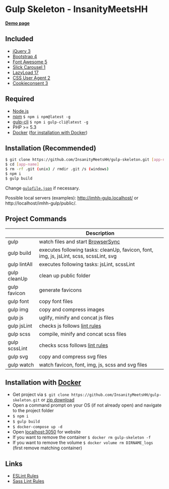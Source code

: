 # Gulp Skeleton - InsanityMeetsHH

[**Demo page**](http://gulp.insanitymeetshh.net)

## Included
* [jQuery 3](http://jquery.com)
* [Bootstrap 4](https://getbootstrap.com)
* [Font Awesome 5](https://fontawesome.com)
* [Slick Carousel 1](http://kenwheeler.github.io/slick/)
* [LazyLoad 17](https://www.andreaverlicchi.eu/vanilla-lazyload/)
* [CSS User Agent 2](https://www.npmjs.com/package/cssuseragent)
* [Cookieconsent 3](https://github.com/insites/cookieconsent)

## Required
* [Node.js](http://nodejs.org/en/download/)
* [npm](http://www.npmjs.com/get-npm) `$ npm i npm@latest -g`
* [gulp-cli](https://www.npmjs.com/package/gulp-cli) `$ npm i gulp-cli@latest -g`
* PHP >= 5.3
* [Docker](https://www.docker.com/) ([for installation with Docker](https://github.com/InsanityMeetsHH/gulp-skeleton#installation-with-docker))

## Installation (Recommended)
```bash
$ git clone https://github.com/InsanityMeetsHH/gulp-skeleton.git [app-name]
$ cd [app-name]
$ rm -rf .git (unix) / rmdir .git /s (windows)
$ npm i
$ gulp build
```
Change [`gulpfile.json`](https://github.com/InsanityMeetsHH/gulp-skeleton/blob/master/src/app/gulpfile.dist.json) if necessary.

Possible local servers (examples): http://imhh-gulp.localhost/ or http://localhost/imhh-gulp/public/.

## Project Commands
|               | Description                                                                                                             |
|---------------|-------------------------------------------------------------------------------------------------------------------------|
| gulp          | watch files and start [BrowserSync](https://www.npmjs.com/package/browser-sync)                                         |
| gulp build    | executes following tasks: cleanUp, favicon, font, img, js, jsLint, scss, scssLint, svg                                  |
| gulp lintAll  | executes following tasks: jsLint, scssLint                                                                              |
| gulp cleanUp  | clean up public folder                                                                                                  |
| gulp favicon  | generate favicons                                                                                                       |
| gulp font     | copy font files                                                                                                         |
| gulp img      | copy and compress images                                                                                                |
| gulp js       | uglify, minify and concat js files                                                                                      |
| gulp jsLint   | checks js follows [lint rules](https://github.com/InsanityMeetsHH/gulp-skeleton/blob/master/src/app/js-lint.json)       |
| gulp scss     | compile, minify and concat scss files                                                                                   |
| gulp scssLint | checks scss follows [lint rules](https://github.com/InsanityMeetsHH/gulp-skeleton/blob/master/src/app/scss-lint.json)   |
| gulp svg      | copy and compress svg files                                                                                             |
| gulp watch    | watch favicon, font, img, js, scss and svg files                                                                        |

## Installation with [Docker](https://www.docker.com/)
* Get project via `$ git clone https://github.com/InsanityMeetsHH/gulp-skeleton.git` or [zip download](https://github.com/InsanityMeetsHH/gulp-skeleton/archive/master.zip)
* Open a command prompt on your OS (if not already open) and navigate to the project folder
* `$ npm i`
* `$ gulp build`
* `$ docker-compose up -d`
* Open [localhost:3050](http://localhost:3050) for website
* If you want to remove the container `$ docker rm gulp-skeleton -f`
* If you want to remove the volume `$ docker volume rm DIRNAME_logs` (first remove matching container)

## Links
* [ESLint Rules](https://eslint.org/docs/rules/)
* [Sass Lint Rules](https://github.com/sasstools/sass-lint/tree/develop/docs/rules)
